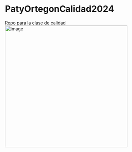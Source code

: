 # PatyOrtegonCalidad2024
Repo para la clase de calidad
<img width="393" alt="image" src="https://github.com/user-attachments/assets/eebfc954-9134-4d65-8938-d2d6c1df293e" />
